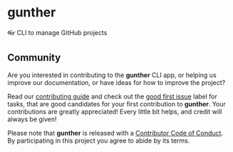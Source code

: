 # gunther

:eyeglasses: CLI to manage GitHub projects 

## Community

Are you interested in contributing to the **gunther** CLI app, or helping us
improve our documentation, or have ideas for how to improve the project?

Read our [contributing guide][contributing] and check out the
[good first issue][first] label for tasks, that are good candidates for your
first contribution to **gunther**. Your contributions are greatly
appreciated! Every little bit helps, and credit will always be given!

Please note that **gunther** is released with a
[Contributor Code of Conduct][code of conduct]. By participating in this
project you agree to abide by its terms.

[code of conduct]: /.github/CODE_OF_CONDUCT.md
[contributing]: /.github/CONTRIBUTING.md
[first]: https://github.com/hackebrot/gunther/labels/good%20first%20issue

